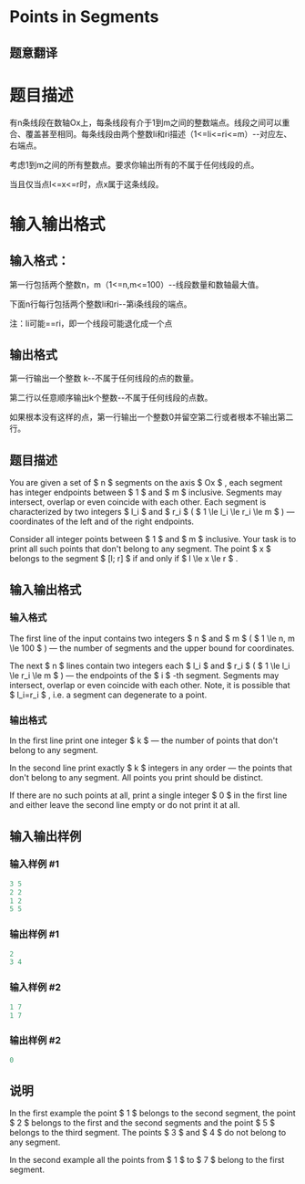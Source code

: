 # Points in Segments

## 题意翻译

# 题目描述

有n条线段在数轴Ox上，每条线段有介于1到m之间的整数端点。线段之间可以重合、覆盖甚至相同。每条线段由两个整数li和ri描述（1<=li<=ri<=m）--对应左、右端点。

考虑1到m之间的所有整数点。要求你输出所有的不属于任何线段的点。

当且仅当点l<=x<=r时，点x属于这条线段。

# 输入输出格式

## 输入格式：

第一行包括两个整数n，m（1<=n,m<=100）--线段数量和数轴最大值。

下面n行每行包括两个整数li和ri--第i条线段的端点。

注：li可能==ri，即一个线段可能退化成一个点

## 输出格式

第一行输出一个整数 k--不属于任何线段的点的数量。

第二行以任意顺序输出k个整数--不属于任何线段的点数。

如果根本没有这样的点，第一行输出一个整数0并留空第二行或者根本不输出第二行。

## 题目描述

You are given a set of $ n $ segments on the axis $ Ox $ , each segment has integer endpoints between $ 1 $ and $ m $ inclusive. Segments may intersect, overlap or even coincide with each other. Each segment is characterized by two integers $ l_i $ and $ r_i $ ( $ 1 \le l_i \le r_i \le m $ ) — coordinates of the left and of the right endpoints.

Consider all integer points between $ 1 $ and $ m $ inclusive. Your task is to print all such points that don't belong to any segment. The point $ x $ belongs to the segment $ [l; r] $ if and only if $ l \le x \le r $ .

## 输入输出格式

### 输入格式

The first line of the input contains two integers $ n $ and $ m $ ( $ 1 \le n, m \le 100 $ ) — the number of segments and the upper bound for coordinates.

The next $ n $ lines contain two integers each $ l_i $ and $ r_i $ ( $ 1 \le l_i \le r_i \le m $ ) — the endpoints of the $ i $ -th segment. Segments may intersect, overlap or even coincide with each other. Note, it is possible that $ l_i=r_i $ , i.e. a segment can degenerate to a point.

### 输出格式

In the first line print one integer $ k $ — the number of points that don't belong to any segment.

In the second line print exactly $ k $ integers in any order — the points that don't belong to any segment. All points you print should be distinct.

If there are no such points at all, print a single integer $ 0 $ in the first line and either leave the second line empty or do not print it at all.

## 输入输出样例

### 输入样例 #1

```cpp
3 5
2 2
1 2
5 5

```
### 输出样例 #1

```cpp
2
3 4 

```
### 输入样例 #2

```cpp
1 7
1 7

```
### 输出样例 #2

```cpp
0

```
## 说明

In the first example the point $ 1 $ belongs to the second segment, the point $ 2 $ belongs to the first and the second segments and the point $ 5 $ belongs to the third segment. The points $ 3 $ and $ 4 $ do not belong to any segment.

In the second example all the points from $ 1 $ to $ 7 $ belong to the first segment.

